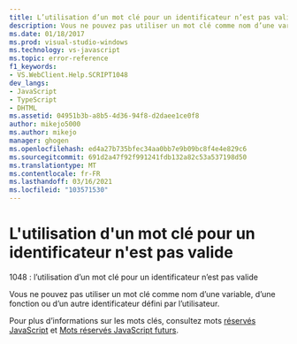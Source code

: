 ```yaml
---
title: L’utilisation d’un mot clé pour un identificateur n’est pas valide | Microsoft Docs
description: Vous ne pouvez pas utiliser un mot clé comme nom d’une variable, d’une fonction ou d’un autre identificateur défini par l’utilisateur.
ms.date: 01/18/2017
ms.prod: visual-studio-windows
ms.technology: vs-javascript
ms.topic: error-reference
f1_keywords:
- VS.WebClient.Help.SCRIPT1048
dev_langs:
- JavaScript
- TypeScript
- DHTML
ms.assetid: 04951b3b-a8b5-4d36-94f8-d2daee1ce0f8
author: mikejo5000
ms.author: mikejo
manager: ghogen
ms.openlocfilehash: ed4a27b735bfec34aa0bb7e9b09bc8f4e4e829c6
ms.sourcegitcommit: 691d2a47f92f991241fdb132a82c53a537198d50
ms.translationtype: MT
ms.contentlocale: fr-FR
ms.lasthandoff: 03/16/2021
ms.locfileid: "103571530"
---
```

# <a name="the-use-of-a-keyword-for-an-identifier-is-invalid"></a>L'utilisation d'un mot clé pour un identificateur n'est pas valide
1048 : l’utilisation d’un mot clé pour un identificateur n’est pas valide  
  
 Vous ne pouvez pas utiliser un mot clé comme nom d’une variable, d’une fonction ou d’un autre identificateur défini par l’utilisateur.  
  
 Pour plus d’informations sur les mots clés, consultez mots [réservés JavaScript](https://developer.mozilla.org/docs/Web/JavaScript/Reference/Lexical_grammar) et [Mots réservés JavaScript futurs](https://developer.mozilla.org/docs/Web/JavaScript/Reference/Lexical_grammar).
